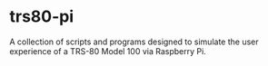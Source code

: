 # trs80-pi
A collection of scripts and programs designed to simulate the user experience of a TRS-80 Model 100 via Raspberry Pi.
